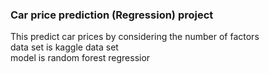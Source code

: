 ### Car price prediction (Regression) project

This predict car prices by considering  the number of factors <br>
data set is kaggle data set <br>
model is random forest regressior <br>

